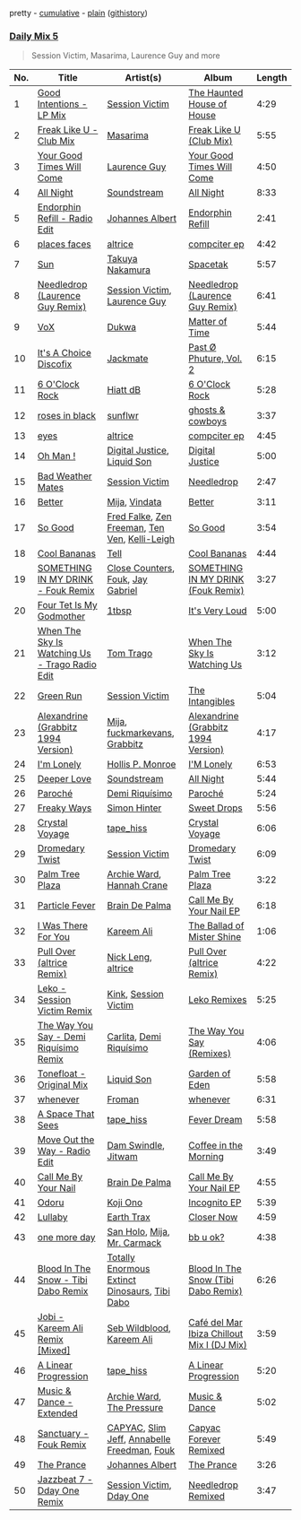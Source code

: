 pretty - [cumulative](/playlists/cumulative/Daily%20Mix%205.md) - [plain](/playlists/plain/37i9dQZF1E36TO0q54WsJv) ([githistory](https://github.githistory.xyz/vitokorn/spotify-playlist-archive/blob/master/playlists/plain/37i9dQZF1E36TO0q54WsJv))

### [Daily Mix 5](https://open.spotify.com/playlist/37i9dQZF1E36TO0q54WsJv)

> Session Victim, Masarima, Laurence Guy and more

| No. | Title | Artist(s) | Album | Length |
|---|---|---|---|---|
| 1 | [Good Intentions - LP Mix](https://open.spotify.com/track/1MLEgLIn8xJelIAAJTcmgc) | [Session Victim](https://open.spotify.com/artist/4Hl6TEQAFgH0XrZq4f8okX) | [The Haunted House of House](https://open.spotify.com/album/2F0NkwRHdlAjnMIiYbjF1n) | 4:29 |
| 2 | [Freak Like U - Club Mix](https://open.spotify.com/track/4Sv8UfMtBHBzR6n0yOlApc) | [Masarima](https://open.spotify.com/artist/1F8ENasYTdkuSb54ymSEjL) | [Freak Like U (Club Mix)](https://open.spotify.com/album/343AqAEz0Y1UncCPNpo9ZN) | 5:55 |
| 3 | [Your Good Times Will Come](https://open.spotify.com/track/3g5oI7fJYh9NaQMQ5x4ItH) | [Laurence Guy](https://open.spotify.com/artist/1PTEiCpkzNkLNgMi1LL8JR) | [Your Good Times Will Come](https://open.spotify.com/album/1ZhTIMvd5OlrytEfwekpUR) | 4:50 |
| 4 | [All Night](https://open.spotify.com/track/5aUmuq6558VklXn7ccDEgs) | [Soundstream](https://open.spotify.com/artist/06Bb7O2LqLNb7kRayt2tfV) | [All Night](https://open.spotify.com/album/68NuE55yBJanWp9SVwns6B) | 8:33 |
| 5 | [Endorphin Refill - Radio Edit](https://open.spotify.com/track/52KFMxNkqqaPSTKGPkKzZK) | [Johannes Albert](https://open.spotify.com/artist/5FMcKm7A4LRwIJnkzuKZFt) | [Endorphin Refill](https://open.spotify.com/album/0pkQW91Vvht2zKQ2LQRJyU) | 2:41 |
| 6 | [places faces](https://open.spotify.com/track/4sEijthvXQuwOMn06lpxCH) | [altrice](https://open.spotify.com/artist/44lQJ512fu8nW7pa1FRmDF) | [compciter ep](https://open.spotify.com/album/2qTXiZXOqTEwwfcAVo76bR) | 4:42 |
| 7 | [Sun](https://open.spotify.com/track/5k3X88ff4Jk6SzO6MvyNgn) | [Takuya Nakamura](https://open.spotify.com/artist/2dsG3u5vUZSGpQGEsq1unH) | [Spacetak](https://open.spotify.com/album/3OgGt3eggGOf2pXlcqNHxm) | 5:57 |
| 8 | [Needledrop (Laurence Guy Remix)](https://open.spotify.com/track/6ma2FjSy6QL30nzrSY7dx4) | [Session Victim](https://open.spotify.com/artist/4Hl6TEQAFgH0XrZq4f8okX), [Laurence Guy](https://open.spotify.com/artist/1PTEiCpkzNkLNgMi1LL8JR) | [Needledrop (Laurence Guy Remix)](https://open.spotify.com/album/4rD5ztJdRsqW55lxPJ68Iq) | 6:41 |
| 9 | [VoX](https://open.spotify.com/track/0rJH8wWL8FwzfgR2PathAr) | [Dukwa](https://open.spotify.com/artist/7foiHDFvNIouC0QFaaKXeq) | [Matter of Time](https://open.spotify.com/album/5sV9jyrgXPxK2bdE41mSyS) | 5:44 |
| 10 | [It's A Choice Discofix](https://open.spotify.com/track/7cTQUD1Z792ndUebfBDFai) | [Jackmate](https://open.spotify.com/artist/1l5mz97c1pxZiBdijZNaTO) | [Past Ø Phuture, Vol. 2](https://open.spotify.com/album/190gCkw6C9ymScspgPXRGR) | 6:15 |
| 11 | [6 O'Clock Rock](https://open.spotify.com/track/5uCcdziv0jyiP3TJvxvOEZ) | [Hiatt dB](https://open.spotify.com/artist/1RXNxRPv6J0qoUePp8mjZl) | [6 O'Clock Rock](https://open.spotify.com/album/5DQqOSr4LLpDDKjonOK2zf) | 5:28 |
| 12 | [roses in black](https://open.spotify.com/track/2TenkTDXTbFpDmdBx43ZQ7) | [sunflwr](https://open.spotify.com/artist/1vXY7FiXJPu6j456ZcrtIF) | [ghosts & cowboys](https://open.spotify.com/album/0v7VnT2tSt3NyvS1cKrh4X) | 3:37 |
| 13 | [eyes](https://open.spotify.com/track/6ta6XtdfsKqvjmeOEvfnmg) | [altrice](https://open.spotify.com/artist/44lQJ512fu8nW7pa1FRmDF) | [compciter ep](https://open.spotify.com/album/2qTXiZXOqTEwwfcAVo76bR) | 4:45 |
| 14 | [Oh Man !](https://open.spotify.com/track/3xo9cdMozC5tzqDhArc7sF) | [Digital Justice](https://open.spotify.com/artist/6E4t165excFn52ses1ePol), [Liquid Son](https://open.spotify.com/artist/1pGV6a7y7ToBSQ3DFhxEuI) | [Digital Justice](https://open.spotify.com/album/6tb5i4POjp8nLiZZhisKrR) | 5:00 |
| 15 | [Bad Weather Mates](https://open.spotify.com/track/23cRw4Pyt2rJQznlFEnPGs) | [Session Victim](https://open.spotify.com/artist/4Hl6TEQAFgH0XrZq4f8okX) | [Needledrop](https://open.spotify.com/album/0KynfLw1af32baSTI7UO6z) | 2:47 |
| 16 | [Better](https://open.spotify.com/track/3oKhicdHPyboJqzzPdzyRJ) | [Mija](https://open.spotify.com/artist/1NpKmfDYMhw1KJIIUCsX4O), [Vindata](https://open.spotify.com/artist/1Vxf1UfzcxqzqItoOA0DDT) | [Better](https://open.spotify.com/album/5UOwQsJpQnx5yxTAQN98PG) | 3:11 |
| 17 | [So Good](https://open.spotify.com/track/01fBZdUaSQRqVrxpKzV2dj) | [Fred Falke](https://open.spotify.com/artist/0AfNNw1LS2i9KW4icd7inD), [Zen Freeman](https://open.spotify.com/artist/6WIXrNpbpGraLXs5vhEYJG), [Ten Ven](https://open.spotify.com/artist/0ZSLz27xUnI816MMtYfLMI), [Kelli-Leigh](https://open.spotify.com/artist/0m6f0nNS9GEq41eIJ288ff) | [So Good](https://open.spotify.com/album/6pKDEaJxcjq8mGAxWCQDyW) | 3:54 |
| 18 | [Cool Bananas](https://open.spotify.com/track/7FheJOrB8J0eyK0ebcBAlI) | [Tell](https://open.spotify.com/artist/2GTGi2RC8sajDRwBXKpWYg) | [Cool Bananas](https://open.spotify.com/album/1UhLgi4cZtcV5V1HcUmaro) | 4:44 |
| 19 | [SOMETHING IN MY DRINK - Fouk Remix](https://open.spotify.com/track/6Zb8UAAg4nBNrKnusYVhpC) | [Close Counters](https://open.spotify.com/artist/1b94FVTCNMq9gU78ByW6iY), [Fouk](https://open.spotify.com/artist/7CSVLVGfYClzI2061XKrWe), [Jay Gabriel](https://open.spotify.com/artist/1kszv1KhmOojnDHZ747gos) | [SOMETHING IN MY DRINK (Fouk Remix)](https://open.spotify.com/album/2ayEYO7GLGGzf0q5K2k3Nh) | 3:27 |
| 20 | [Four Tet Is My Godmother](https://open.spotify.com/track/7l2W8Re8ZxArLltGHQ7b3n) | [1tbsp](https://open.spotify.com/artist/6G01WYFYF91rjG5LtwMhY4) | [It's Very Loud](https://open.spotify.com/album/6IERtDEcLcMkt23FEueAH7) | 5:00 |
| 21 | [When The Sky Is Watching Us - Trago Radio Edit](https://open.spotify.com/track/3HUQODky4xYktHLqV6UI3R) | [Tom Trago](https://open.spotify.com/artist/2vUpX2Zq1DBdCHuoEnmzkK) | [When The Sky Is Watching Us](https://open.spotify.com/album/5jhU4XCh7ZmRkkP4tG2DEo) | 3:12 |
| 22 | [Green Run](https://open.spotify.com/track/7DhxrgDLMpkZmKDSjBO5sE) | [Session Victim](https://open.spotify.com/artist/4Hl6TEQAFgH0XrZq4f8okX) | [The Intangibles](https://open.spotify.com/album/6dBEXG8Jn4TbR8VS8hna3N) | 5:04 |
| 23 | [Alexandrine (Grabbitz 1994 Version)](https://open.spotify.com/track/4AnVOtqJBcs6rEVKwkHUFT) | [Mija](https://open.spotify.com/artist/1NpKmfDYMhw1KJIIUCsX4O), [fuckmarkevans](https://open.spotify.com/artist/0Y3IPc84gJX1kHwDZJJusT), [Grabbitz](https://open.spotify.com/artist/4fv1OFJywZ7DHCz3mVQQ45) | [Alexandrine (Grabbitz 1994 Version)](https://open.spotify.com/album/08lml75q1aZyoFPi3a2oSt) | 4:17 |
| 24 | [I'm Lonely](https://open.spotify.com/track/7iEgoNG4xlbpTxLuMNrBl5) | [Hollis P. Monroe](https://open.spotify.com/artist/34ehU42UfPtkgHMoD9gMJD) | [I'M Lonely](https://open.spotify.com/album/6w9GKo3Bv9sFhqc6Y6whUY) | 6:53 |
| 25 | [Deeper Love](https://open.spotify.com/track/57Udy8KfPSoUWW2npb1Y0g) | [Soundstream](https://open.spotify.com/artist/06Bb7O2LqLNb7kRayt2tfV) | [All Night](https://open.spotify.com/album/68NuE55yBJanWp9SVwns6B) | 5:44 |
| 26 | [Paroché](https://open.spotify.com/track/6iAbw4nxEYOEmTokBOovgY) | [Demi Riquísimo](https://open.spotify.com/artist/1GIv2BGriYO1IdownXWWac) | [Paroché](https://open.spotify.com/album/6TmJO11FZQKK5PLY9CKm96) | 5:24 |
| 27 | [Freaky Ways](https://open.spotify.com/track/2HqXBAwJrtsZElRwGDQ175) | [Simon Hinter](https://open.spotify.com/artist/0srFR4SiuKqyNwipA8SPTl) | [Sweet Drops](https://open.spotify.com/album/2CXEmRqdf255fmFZ7P97Zj) | 5:56 |
| 28 | [Crystal Voyage](https://open.spotify.com/track/0ofhudRmi2xf0xy21dB9E7) | [tape_hiss](https://open.spotify.com/artist/6OydxQlMHiFEwHEQMFo0bf) | [Crystal Voyage](https://open.spotify.com/album/06kt2FVzeNfjSmH1Y8gehS) | 6:06 |
| 29 | [Dromedary Twist](https://open.spotify.com/track/5MfKKuC9XnxxSJYcbEC205) | [Session Victim](https://open.spotify.com/artist/4Hl6TEQAFgH0XrZq4f8okX) | [Dromedary Twist](https://open.spotify.com/album/0p25gsEFsPMCDeyWzngtPF) | 6:09 |
| 30 | [Palm Tree Plaza](https://open.spotify.com/track/0In8QpZuTzq20GC5ToCn7P) | [Archie Ward](https://open.spotify.com/artist/18KynPUlZ6UHjikJs1uDaA), [Hannah Crane](https://open.spotify.com/artist/0HKHecvWgEKG8Wr28uZ33m) | [Palm Tree Plaza](https://open.spotify.com/album/4V0LELucZRIjSDM0NFYhbr) | 3:22 |
| 31 | [Particle Fever](https://open.spotify.com/track/1E8amAZLCSDJg7PHZx9Dhb) | [Brain De Palma](https://open.spotify.com/artist/44VVWk4YFJFoiv7oRNt5wO) | [Call Me By Your Nail EP](https://open.spotify.com/album/0K2QyCfeyeHdPaLYyaG60c) | 6:18 |
| 32 | [I Was There For You](https://open.spotify.com/track/1HBH8kuj2Ik9dOGYEeo9pB) | [Kareem Ali](https://open.spotify.com/artist/4Uhgu5miW68A3eqRl26xtf) | [The Ballad of Mister Shine](https://open.spotify.com/album/6EFnpZWLWTLVMyaBhVznEj) | 1:06 |
| 33 | [Pull Over (altrice Remix)](https://open.spotify.com/track/0HwdTRFOWP2Tu3VQ8WeEpx) | [Nick Leng](https://open.spotify.com/artist/2fR4D8OveDTHMvCvm7paAO), [altrice](https://open.spotify.com/artist/44lQJ512fu8nW7pa1FRmDF) | [Pull Over (altrice Remix)](https://open.spotify.com/album/4A7oWAbfha5FPH5aKNrgpN) | 4:22 |
| 34 | [Leko - Session Victim Remix](https://open.spotify.com/track/18nGprzEucUO4FF768lLhe) | [Kink](https://open.spotify.com/artist/6yCdWsTDt4Dmb5GMZd5QLb), [Session Victim](https://open.spotify.com/artist/4Hl6TEQAFgH0XrZq4f8okX) | [Leko Remixes](https://open.spotify.com/album/2c1dSyxxTwetuIYUfWky09) | 5:25 |
| 35 | [The Way You Say - Demi ﻿Riquísimo Remix](https://open.spotify.com/track/4AWEM1lHmuOIaBBAHwEpeB) | [Carlita](https://open.spotify.com/artist/1GVbOnrND8b3eh2JZ4opw8), [Demi Riquísimo](https://open.spotify.com/artist/1GIv2BGriYO1IdownXWWac) | [The Way You Say (Remixes)](https://open.spotify.com/album/75joaaxl6qB1zk55F298SJ) | 4:06 |
| 36 | [Tonefloat - Original Mix](https://open.spotify.com/track/7xyYF3zQAWyR5w3NERvB4O) | [Liquid Son](https://open.spotify.com/artist/1pGV6a7y7ToBSQ3DFhxEuI) | [Garden of Eden](https://open.spotify.com/album/5BZ86SQECbh3srF2fNfawH) | 5:58 |
| 37 | [whenever](https://open.spotify.com/track/311Ua8eRnOf8WJNgQt8tml) | [Froman](https://open.spotify.com/artist/2XmYUy3NJHRuT3hBb8IS76) | [whenever](https://open.spotify.com/album/1HF3sCKvOnM5Oy33YWo8Vc) | 6:31 |
| 38 | [A Space That Sees](https://open.spotify.com/track/4fStv9EMK53Daxb7aklItN) | [tape_hiss](https://open.spotify.com/artist/6OydxQlMHiFEwHEQMFo0bf) | [Fever Dream](https://open.spotify.com/album/4WXd2ZXfqHi1lvt5qhyyTo) | 5:58 |
| 39 | [Move Out the Way - Radio Edit](https://open.spotify.com/track/6bFf1hwv13VHkPm95s24dB) | [Dam Swindle](https://open.spotify.com/artist/6hJtgCB3L5cnJSND7sp6GU), [Jitwam](https://open.spotify.com/artist/3yg8VEfEzpr8T9NkiEsycS) | [Coffee in the Morning](https://open.spotify.com/album/6q0LCCmAkCPnma67fi12Vk) | 3:49 |
| 40 | [Call Me By Your Nail](https://open.spotify.com/track/4ItunNmGxfmwqNT5CrZ12h) | [Brain De Palma](https://open.spotify.com/artist/44VVWk4YFJFoiv7oRNt5wO) | [Call Me By Your Nail EP](https://open.spotify.com/album/0K2QyCfeyeHdPaLYyaG60c) | 4:55 |
| 41 | [Odoru](https://open.spotify.com/track/2ohx1lPf0TXwWrvxH8DfiF) | [Koji Ono](https://open.spotify.com/artist/2EbfpMeKD4iAOMGxUGP3pC) | [Incognito EP](https://open.spotify.com/album/1G6T5xxtNwHQKNOC13aGy3) | 5:39 |
| 42 | [Lullaby](https://open.spotify.com/track/0pwaHrRyZDGLlKxnpNJH6K) | [Earth Trax](https://open.spotify.com/artist/2aIG9sDL3yGi38BST8RNmQ) | [Closer Now](https://open.spotify.com/album/3H2NuBvHJqFz0CsWLXpezC) | 4:59 |
| 43 | [one more day](https://open.spotify.com/track/4OpiJgFa5jLA1PAmHZJr3K) | [San Holo](https://open.spotify.com/artist/0jNDKefhfSbLR9sFvcPLHo), [Mija](https://open.spotify.com/artist/1NpKmfDYMhw1KJIIUCsX4O), [Mr. Carmack](https://open.spotify.com/artist/4OHaWpWPKDcZgOOUn9elFn) | [bb u ok?](https://open.spotify.com/album/046wH7DEfUumC5h9ykIEkd) | 4:38 |
| 44 | [Blood In The Snow - Tibi Dabo Remix](https://open.spotify.com/track/49vNlVxrCBf5WwUCDySVuN) | [Totally Enormous Extinct Dinosaurs](https://open.spotify.com/artist/0g3NiCRhEv7M4SEDMrpItN), [Tibi Dabo](https://open.spotify.com/artist/3PbY6HSGOo5aqdo2TGo5ye) | [Blood In The Snow (Tibi Dabo Remix)](https://open.spotify.com/album/73wQ9Xm8wzPKgCmLxysMv0) | 6:26 |
| 45 | [Jobi - Kareem Ali Remix [Mixed]](https://open.spotify.com/track/599iGgD7HjY5xgQtVvQQHp) | [Seb Wildblood](https://open.spotify.com/artist/51Rlwvwkj8L3zakIRr6dUV), [Kareem Ali](https://open.spotify.com/artist/4Uhgu5miW68A3eqRl26xtf) | [Café del Mar Ibiza Chillout Mix I (DJ Mix)](https://open.spotify.com/album/3I6nCvosaDIsrenhqc2xJs) | 3:59 |
| 46 | [A Linear Progression](https://open.spotify.com/track/6EXykOl81R4Hd6XYj0cYhu) | [tape_hiss](https://open.spotify.com/artist/6OydxQlMHiFEwHEQMFo0bf) | [A Linear Progression](https://open.spotify.com/album/4mGT0rkmFIJjxbydHgGipJ) | 5:20 |
| 47 | [Music & Dance - Extended](https://open.spotify.com/track/4fQssLpV8FAgmt6DLuO637) | [Archie Ward](https://open.spotify.com/artist/18KynPUlZ6UHjikJs1uDaA), [The Pressure](https://open.spotify.com/artist/2VtyXxK4nmVyMRWrcJf8wN) | [Music & Dance](https://open.spotify.com/album/6kx3im7x447VekOBgX8ZVK) | 5:02 |
| 48 | [Sanctuary - Fouk Remix](https://open.spotify.com/track/7MK8Drz4JJBfKwSr9dWHF6) | [CAPYAC](https://open.spotify.com/artist/5QP5fl1l4e9NmKmkMUOTF5), [Slim Jeff](https://open.spotify.com/artist/16S5i3Q31EGZAB1v593hhk), [Annabelle Freedman](https://open.spotify.com/artist/0NoKAkvLzKucjNCZ0y62SW), [Fouk](https://open.spotify.com/artist/7CSVLVGfYClzI2061XKrWe) | [Capyac Forever Remixed](https://open.spotify.com/album/0j5XwWYy6LDDaagy3kVTls) | 5:49 |
| 49 | [The Prance](https://open.spotify.com/track/6bToQCendyfFsqGB4qklxV) | [Johannes Albert](https://open.spotify.com/artist/5FMcKm7A4LRwIJnkzuKZFt) | [The Prance](https://open.spotify.com/album/7p9yCf41A3mo6SRfqDRzl1) | 3:26 |
| 50 | [Jazzbeat 7 - Dday One Remix](https://open.spotify.com/track/3O8GfSmKPBDhatvouBEXM4) | [Session Victim](https://open.spotify.com/artist/4Hl6TEQAFgH0XrZq4f8okX), [Dday One](https://open.spotify.com/artist/0DXRgPPwQyvuKuoqcFAYhG) | [Needledrop Remixed](https://open.spotify.com/album/4Ahv4lD1i7sG62NWAeESlZ) | 3:47 |